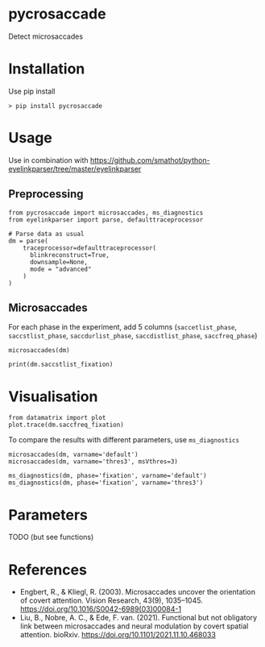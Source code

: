 # pycrosaccade
Detect microsaccades

# Installation
Use pip install

`> pip install pycrosaccade`

# Usage

Use in combination with https://github.com/smathot/python-eyelinkparser/tree/master/eyelinkparser

## Preprocessing

``` { .python capture }
from pycrosaccade import microsaccades, ms_diagnostics
from eyelinkparser import parse, defaulttraceprocessor

# Parse data as usual
dm = parse(
    traceprocessor=defaulttraceprocessor(
      blinkreconstruct=True, 
      downsample=None, 
      mode = "advanced"
    )
)
```

## Microsaccades

For each phase in the experiment, add 5 columns (`saccetlist_phase`, `saccstlist_phase`, `saccdurlist_phase`, `saccdistlist_phase`, `saccfreq_phase`)

``` { .python capture}
microsaccades(dm)

print(dm.saccstlist_fixation)
```

# Visualisation

``` { .python capture }
from datamatrix import plot
plot.trace(dm.saccfreq_fixation)
```

To compare the results with different parameters, use `ms_diagnostics`

``` { .python capture }
microsaccades(dm, varname='default')
microsaccades(dm, varname='thres3', msVthres=3)

ms_diagnostics(dm, phase='fixation', varname='default')
ms_diagnostics(dm, phase='fixation', varname='thres3')
```

# Parameters

TODO (but see functions)

# References

- Engbert, R., & Kliegl, R. (2003). Microsaccades uncover the orientation of covert attention. Vision Research, 43(9), 1035–1045. https://doi.org/10.1016/S0042-6989(03)00084-1
- Liu, B., Nobre, A. C., & Ede, F. van. (2021). Functional but not obligatory link between microsaccades and neural modulation by covert spatial attention. bioRxiv. https://doi.org/10.1101/2021.11.10.468033
